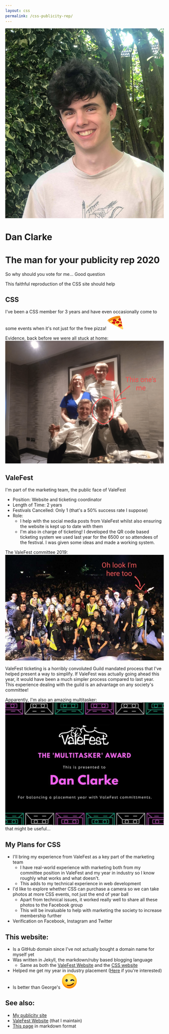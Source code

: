 ```yaml
---
layout: css
permalink: /css-publicity-rep/
---
```


<p style="text-align:center;">
	<img alt="slice of pizza" src="/assets/css/me.jpg" style="margin:auto;">
</p>

# Dan Clarke

# The man for your publicity rep 2020

So why should you vote for me... Good question

This faithful reproduction of the CSS site should help

## CSS

I've been a CSS member for 3 years and have even occasionally come to some events when it's not just for the free pizza! <img alt="slice of pizza" src="/assets/css/slice-of-pizza.png" class="emoji">

Evidence, back before we were all stuck at home:
<br>
![css_ball.png](/assets/css/css_ball.png)


## ValeFest

I&apos;m part of the marketing team, the public face of ValeFest

- Position: Website and ticketing coordinator
- Length of Time: 2 years
- Festivals Cancelled: Only 1 (that's a 50% success rate I suppose)
- Role:
	- I help with the social media posts from ValeFest whilst also ensuring the website is kept up to date with them
	- I'm also in charge of ticketing! I developed the QR code based ticketing system we used last year for the 6500 or so attendees of the festival. I was given some ideas and made a working system.

The ValeFest committee 2019:
<br>
![valefest_stage.jpg](/assets/css/valefest_stage.jpg)

ValeFest ticketing is a horribly convoluted Guild mandated process that I've helped present a way to simplify. If ValeFest was actually going ahead this year, it would have been a much simpler process compared to last year. This experience dealing with the guild is an advantage on any society's committee!

Apparently, I'm also an amazing multitasker:
<br>
![valefest_dan-clarke.jpg](/assets/css/valefest_dan-clarke.jpg)
<br>
that might be useful...

## My Plans for CSS
- I'll bring my experience from ValeFest as a key part of the marketing team
	- I have real-world experience with marketing both from my committee position in ValeFest and my year in industry so I know roughly what works and what doesn't.
	- This adds to my technical experience in web development
- I'd like to explore whether CSS can purchase a camera so we can take photos at more CSS events, not just the end of year ball
	- Apart from technical issues, it worked really well to share all these photos to the Facebook group
	- This will be invaluable to help with marketing the society to increase membership further
- Verification on Facebook, Instagram and Twitter

## This website:
- Is a GitHub domain since I've not actually bought a domain name for myself yet
- Was written in Jekyll, the markdown/ruby based blogging language
	- Same as both the <a href="https://valefest.co.uk/" target="_blank" rel="noreferrer noopener">ValeFest Website</a> and the <a href="https://cssbham.com/" target="_blank" rel="noreferrer noopener">CSS website</a>
- Helped me get my year in industry placement ([Here](/) if you're interested)
- Is better than George's <img alt="winking face" src="/assets/css/winking-face.png" class="emoji">

## See also:
- [My publicity site](/)
- <a href="https://valefest.co.uk/" target="_blank" rel="noreferrer noopener">ValeFest Website</a>  (that I maintain)
- <a href="https://github.com/dcdanny/dcdanny.github.io/blob/master/csspublicityrep.md" target="_blank" rel="noreferrer noopener">This page</a> in markdown format
